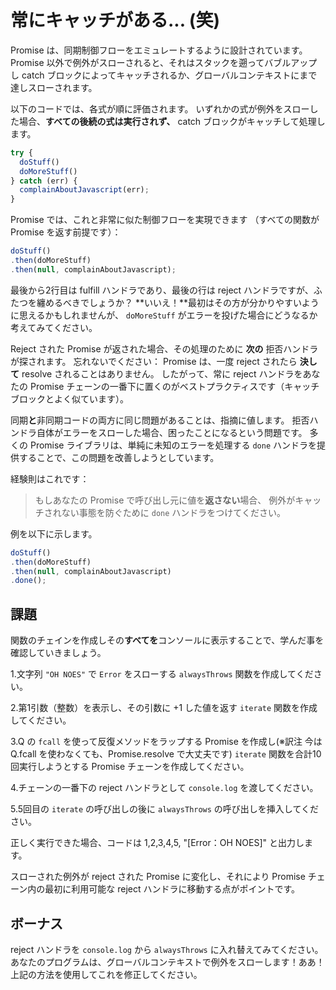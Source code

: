 # 常にキャッチがある... (笑)

Promise は、同期制御フローをエミュレートするように設計されています。
Promise 以外で例外がスローされると、それはスタックを遡ってバブルアップし catch ブロックによってキャッチされるか、グローバルコンテキストにまで達しスローされます。

以下のコードでは、各式が順に評価されます。
いずれかの式が例外をスローした場合、**すべての後続の式は実行されず、** catch ブロックがキャッチして処理します。

```js
try {
  doStuff()
  doMoreStuff()
} catch (err) {
  complainAboutJavascript(err);
}
```

Promise では、これと非常に似た制御フローを実現できます
（すべての関数が Promise を返す前提です）：

```js
doStuff()
.then(doMoreStuff)
.then(null, complainAboutJavascript);
```

最後から2行目は fulfill ハンドラであり、最後の行は reject ハンドラですが、ふたつを纏めるべきでしょうか？
**いいえ！**最初はその方が分かりやすいように思えるかもしれませんが、 `doMoreStuff` がエラーを投げた場合にどうなるか考えてみてください。



Reject された Promise が返された場合、その処理のために **次の** 拒否ハンドラが探されます。
忘れないでください： Promise は、一度 reject されたら **決して** resolve されることはありません。
したがって、常に reject ハンドラをあなたの Promise チェーンの一番下に置くのがベストプラクティスです（キャッチブロックとよく似ています）。

同期**と**非同期コードの両方に同じ問題があることは、指摘に値します。
拒否ハンドラ自体がエラーをスローした場合、困ったことになるという問題です。
多くの Promise ライブラリは、単純に未知のエラーを処理する `done` ハンドラを提供することで、この問題を改善しようとしています。

経験則はこれです：

> もしあなたの Promise で呼び出し元に値を**返さない**場合、
> 例外がキャッチされない事態を防ぐために `done` ハンドラをつけてください。

例を以下に示します。

```js
doStuff()
.then(doMoreStuff)
.then(null, complainAboutJavascript)
.done();
```

## 課題

関数のチェインを作成しその**すべてを**コンソールに表示することで、学んだ事を確認していきましょう。

1.文字列 `"OH NOES"` で `Error` をスローする `alwaysThrows` 関数を作成してください。

2.第1引数（整数）を表示し、その引数に +1 した値を返す `iterate` 関数を作成してください。

3.Q の `fcall` を使って反復メソッドをラップする Promise を作成し(※訳注 今は Q.fcall を使わなくても、Promise.resolve で大丈夫です) `iterate` 関数を合計10回実行しようとする Promise チェーンを作成してください。

4.チェーンの一番下の reject ハンドラとして `console.log` を渡してください。

5.5回目の `iterate` の呼び出しの後に `alwaysThrows` の呼び出しを挿入してください。

正しく実行できた場合、コードは 1,2,3,4,5, "[Error：OH NOES]" と出力します。

スローされた例外が reject された Promise に変化し、それにより Promise チェーン内の最初に利用可能な reject ハンドラに移動する点がポイントです。


## ボーナス

reject ハンドラを `console.log` から `alwaysThrows` に入れ替えてみてください。あなたのプログラムは、グローバルコンテキストで例外をスローします！ああ！
上記の方法を使用してこれを修正してください。



